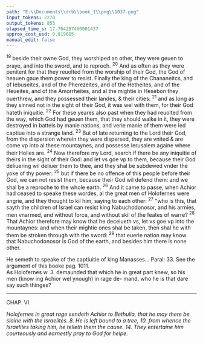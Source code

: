 ```yaml
---
path: "E:\\Documents\\drb\\book_1\\png\\1037.png"
input_tokens: 2270
output_tokens: 853
elapsed_time_s: 17.704297400001437
approx_cost_usd: 0.019605
manual_edit: false
---
```

<sup>19</sup> beside their owne God, they worshiped an other, they were geuen to praye, and into the sword, and to reproch. <sup>20</sup> And as often as they were penitent for that they reuolted from the worship of their God, the God of heauen gaue them power to resist. Finally the king of the Chananeitcs, and of Iebuseitcs, and of the Pherezeites, and of the Hetheites, and of the Heueites, and of the Amorrheites, and al the mightie in Hesebon they ouerthrew, and they possessed their landes, & their cities: <sup>21</sup> and as long as they sinned not in the sight of their God, it was wel with them, for their God hateth iniquitie. <sup>22</sup> For these yeares also past when they had reuolted from the way, which God had geuen them, that they should walke in it, they were destroyed in battels by manie nations, and verie manie of them were led captiue into a strange land. <sup>23</sup> But of late returning to the Lord their God, from the dispersion wherein they were dispersed, they are vnited & are come vp into al these mountaynes, and possesse Ierusalem againe where their Holies are. <sup>24</sup> Now therefore my Lord, search if there be any iniquitie of theirs in the sight of their God: and let vs goe vp to them, because their God deliuering wil deliuer them to thee, and they shal be subdewed vnder the yoke of thy power: <sup>25</sup> but if there be no offence of this people before their God, we can not resist them, because their God wil defend them: and we shal be a reproche to the whole earth. <sup>26</sup> And it came to passe, when Achior had ceased to speake these wordes, al the great men of Holofernes were angrie, and they thought to kil him, saying to each other: <sup>27</sup> "who is this, that sayth the children of Israel can resist king Nabuchodonosor, and his armies, men vnarmed, and without force, and without skil of the feates of warre? <sup>28</sup> That Achior therefore may know that he deceiueth vs, let vs goe vp into the mountaynes: and when their mightie ones shal be taken, then shal he with them be stroken through with the sword: <sup>29</sup> that euerie nation may know that Nabuchodonosor is God of the earth, and besides him there is none other.

<aside>He semeth to speake of the captiuitie of king Manasses... Paral: 33. See the argument of this booke pag. 1011.</aside>

<aside>As Holofernes w. 3. demaunded that which he in great part knew, so his men (know ing Achior wel ynough) in rage de- mand, who he is that dare say such thinges?</aside>

<hr>

CHAP. VI.

*Holofernes in great rage sendeth Achior to Bethulia, that he may there be slaine with the Israelites. 8. He is left bound to a tree, 10. from whence the Israelites taking him, he telleth them the cause. 14. They entertaine him courteously and earnestly pray to God for helpe.*

[^1]: Nu. 21.
